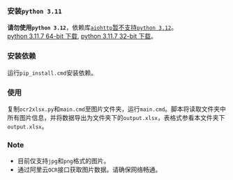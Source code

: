 ### 安装`python 3.11`
**请勿使用`python 3.12`**，依赖库[`aiohttp`暂不支持`python 3.12`](https://github.com/aio-libs/aiohttp/issues/7739)。  
[python 3.11.7 64-bit 下载](https://www.python.org/ftp/python/3.11.7/python-3.11.7-amd64.exe), [python 3.11.7 32-bit 下载](https://www.python.org/ftp/python/3.11.7/python-3.11.7.exe)。

### 安装依赖
运行`pip_install.cmd`安装依赖。

### 使用
复制`ocr2xlsx.py`和`main.cmd`至图片文件夹，运行`main.cmd`。脚本将读取文件夹中所有图片信息，并将数据导出为文件夹下的`output.xlsx`，表格式参看本文件夹下`output.xlsx`。

### Note
* 目前仅支持`jpg`和`png`格式的图片。
* 通过阿里云`OCR`接口获取图片数据。请确保网络畅通。
